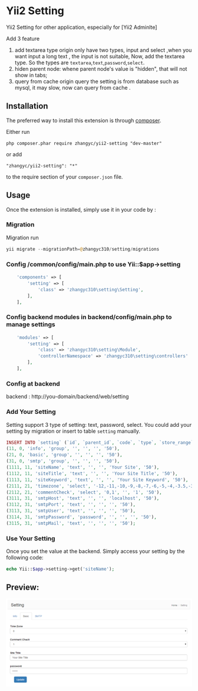 Yii2 Setting
=========
Yii2 Setting for other application, especially for [Yii2 Adminlte]

Add 3 feature
1. add textarea type
origin only have two types, input and select ,when you want input a long text , the input is not suitable, Now, add the textarea type.
So the types are `textarea`,`text`,`password`,`select`.
2. hiden parent node:
whene parent node's value is "hidden", that will not show in tabs;
3. query from cache
origin query the setting is from database such as mysql, it may slow, now can query from cache .

Installation
------------

The preferred way to install this extension is through [composer](http://getcomposer.org/download/).

Either run

```
php composer.phar require zhangyc/yii2-setting "dev-master"
```

or add

```
"zhangyc/yii2-setting": "*"
```

to the require section of your `composer.json` file.


Usage
-----

Once the extension is installed, simply use it in your code by  :

### Migration

Migration run

```php
yii migrate --migrationPath=@zhangyc310/setting/migrations
```

### Config /common/config/main.php to use Yii::$app->setting
```php
    'components' => [
        'setting' => [
            'class' => 'zhangyc310\setting\Setting',
        ],
    ],
```

### Config backend modules in backend/config/main.php to manage settings

```php
    'modules' => [
        'setting' => [
            'class' => 'zhangyc310\setting\Module',
            'controllerNamespace' => 'zhangyc310\setting\controllers'
        ],
    ],
```


### Config at backend
backend : http://you-domain/backend/web/setting

### Add Your Setting
Setting support 3 type of setting: text, password, select.
You could add your setting by migration or insert to table `setting` manually.
```php
INSERT INTO `setting` (`id`, `parent_id`, `code`, `type`, `store_range`, `store_dir`, `value`, `sort_order`) VALUES
(11, 0, 'info', 'group', '', '', '', '50'),
(21, 0, 'basic', 'group', '', '', '', '50'),
(31, 0, 'smtp', 'group', '', '', '', '50'),
(1111, 11, 'siteName', 'text', '', '', 'Your Site', '50'),
(1112, 11, 'siteTitle', 'text', '', '', 'Your Site Title', '50'),
(1113, 11, 'siteKeyword', 'text', '', '', 'Your Site Keyword', '50'),
(2111, 21, 'timezone', 'select', '-12,-11,-10,-9,-8,-7,-6,-5,-4,-3.5,-3,-2,-1,0,1,2,3,3.5,4,4.5,5,5.5,5.75,6,6.5,7,8,9,9.5,10,11,12', '', '8', '50'),
(2112, 21, 'commentCheck', 'select', '0,1', '', '1', '50'),
(3111, 31, 'smtpHost', 'text', '', '', 'localhost', '50'),
(3112, 31, 'smtpPort', 'text', '', '', '', '50'),
(3113, 31, 'smtpUser', 'text', '', '', '', '50'),
(3114, 31, 'smtpPassword', 'password', '', '', '', '50'),
(3115, 31, 'smtpMail', 'text', '', '', '', '50');
```

### Use Your Setting
Once you set the value at the backend. Simply access your setting by the following code:

```php
echo Yii::$app->setting->get('siteName');
```

Preview:
-------
![Yii2-Setting](yii2-setting-preview.png)
